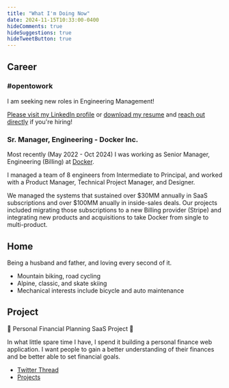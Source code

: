 ```yaml
---
title: "What I'm Doing Now"
date: 2024-11-15T10:33:00-0400
hideComments: true
hideSuggestions: true
hideTweetButton: true
---
```


## Career
### #opentowork

I am seeking new roles in Engineering Management!

[Please visit my LinkedIn profile](https://www.linkedin.com/in/mattdeluco/)
or [download my resume](/files/Matt%20DeLuco%20-%20Resume.pdf)
and [reach out directly](mailto:matt@deluco.net) if you're hiring!

### Sr. Manager, Engineering - Docker Inc.
Most recently (May 2022 - Oct 2024) I was working as
Senior Manager, Engineering (Billing) at [Docker](https://www.docker.com).

I managed a team of 8 engineers from Intermediate to Principal, and worked
with a Product Manager, Technical Project Manager, and Designer.

We managed the systems that sustained over $30MM annually in SaaS subscriptions
and over $100MM anually in inside-sales deals. Our projects included migrating
those subscriptions to a new Billing provider (Stripe) and integrating new products
and acquisitions to take Docker from single to multi-product.

## Home
Being a husband and father, and loving every second of it.

- Mountain biking, road cycling
- Alpine, classic, and skate skiing
- Mechanical interests include bicycle and auto maintenance

## Project
🚧 Personal Financial Planning SaaS Project 🚧

In what little spare time I have, I spend it building a personal finance web application.
I want people to gain a better understanding of their finances and be better able to set
financial goals.

- [Twitter Thread](https://twitter.com/MattDeLuco/status/1381814633951072257)
- [Projects](/projects)
